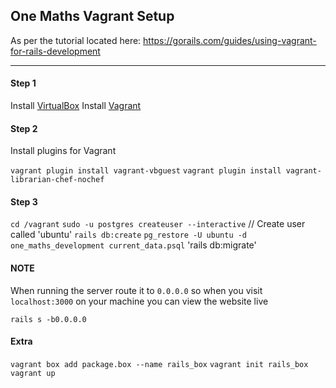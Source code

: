 ## One Maths Vagrant Setup

As per the tutorial located here: https://gorails.com/guides/using-vagrant-for-rails-development

----

#### Step 1

Install [VirtualBox](https://www.virtualbox.org/wiki/Downloads)
Install [Vagrant](http://www.vagrantup.com/downloads.html)

#### Step 2

Install plugins for Vagrant

`vagrant plugin install vagrant-vbguest`
`vagrant plugin install vagrant-librarian-chef-nochef`


#### Step 3

`cd /vagrant`
`sudo -u postgres createuser --interactive` // Create user called 'ubuntu'
`rails db:create`
`pg_restore -U ubuntu -d one_maths_development current_data.psql`
'rails db:migrate'

#### NOTE

When running the server route it to `0.0.0.0` so when you visit `localhost:3000` on your machine you can view the website live

`rails s -b0.0.0.0`

#### Extra

`vagrant box add package.box --name rails_box`
`vagrant init rails_box`
`vagrant up`
